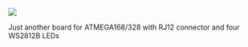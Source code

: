 [![](https://licensebuttons.net/p/zero/1.0/80x15.png)](http://creativecommons.org/publicdomain/zero/1.0/)

Just another board for ATMEGA168/328 with RJ12 connector and four WS2812B LEDs
